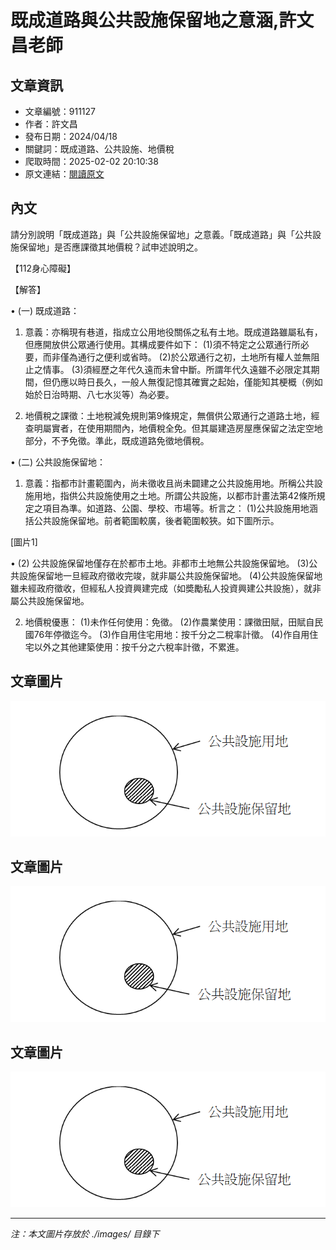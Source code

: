 # 既成道路與公共設施保留地之意涵,許文昌老師

## 文章資訊
- 文章編號：911127
- 作者：許文昌
- 發布日期：2024/04/18
- 關鍵詞：既成道路、公共設施、地價稅
- 爬取時間：2025-02-02 20:10:38
- 原文連結：[閱讀原文](https://real-estate.get.com.tw/Columns/detail.aspx?no=911127)

## 內文
請分別說明「既成道路」與「公共設施保留地」之意義。「既成道路」與「公共設施保留地」是否應課徵其地價稅？試申述說明之。

【112身心障礙】

【解答】

• (一) 既成道路：

1. 意義：亦稱現有巷道，指成立公用地役關係之私有土地。既成道路雖屬私有，但應開放供公眾通行使用。其構成要件如下： (1)須不特定之公眾通行所必要，而非僅為通行之便利或省時。 (2)於公眾通行之初，土地所有權人並無阻止之情事。 (3)須經歷之年代久遠而未曾中斷。所謂年代久遠雖不必限定其期間，但仍應以時日長久，一般人無復記憶其確實之起始，僅能知其梗概（例如始於日治時期、八七水災等）為必要。

2. 地價稅之課徵：土地稅減免規則第9條規定，無償供公眾通行之道路土地，經查明屬實者，在使用期間內，地價稅全免。但其屬建造房屋應保留之法定空地部分，不予免徵。準此，既成道路免徵地價稅。

• (二) 公共設施保留地：

1. 意義：指都市計畫範圍內，尚未徵收且尚未闢建之公共設施用地。所稱公共設施用地，指供公共設施使用之土地。所謂公共設施，以都市計畫法第42條所規定之項目為準。如道路、公園、學校、市場等。析言之： (1)公共設施用地涵括公共設施保留地。前者範圍較廣，後者範圍較狹。如下圖所示。

[圖片1]

• (2) 公共設施保留地僅存在於都市土地。非都市土地無公共設施保留地。 (3)公共設施保留地一旦經政府徵收完竣，就非屬公共設施保留地。 (4)公共設施保留地雖未經政府徵收，但經私人投資興建完成（如奬勵私人投資興建公共設施），就非屬公共設施保留地。

2. 地價稅優惠： (1)未作任何使用：免徵。 (2)作農業使用：課徵田賦，田賦自民國76年停徵迄今。 (3)作自用住宅用地：按千分之二稅率計徵。 (4)作自用住宅以外之其他建築使用：按千分之六稅率計徵，不累進。

## 文章圖片

![圖片1](./images/911127_e7eb30a5.png)

## 文章圖片

![圖片1](./images/911127_e7eb30a5.png)

## 文章圖片

![圖片1](./images/911127_e7eb30a5.png)


---
*注：本文圖片存放於 ./images/ 目錄下*
